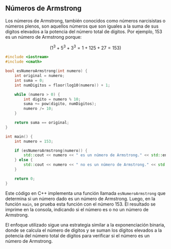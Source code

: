 ## Números de Armstrong

Los números de Armstrong, también conocidos como números narcisistas o números plenos, son aquellos números que son iguales a la suma de sus dígitos elevados a la potencia del número total de dígitos. Por ejemplo, 153 es un número de Armstrong porque:

$$
    (1^3 + 5^3 + 3^3 = 1 + 125 + 27 = 153)
$$

```cpp
#include <iostream>
#include <cmath>

bool esNumeroArmstrong(int numero) {
    int original = numero;
    int suma = 0;
    int numDigitos = floor(log10(numero)) + 1;

    while (numero > 0) {
        int digito = numero % 10;
        suma += pow(digito, numDigitos);
        numero /= 10;
    }

    return suma == original;
}

int main() {
    int numero = 153;

    if (esNumeroArmstrong(numero)) {
        std::cout << numero << " es un número de Armstrong." << std::endl;
    } else {
        std::cout << numero << " no es un número de Armstrong." << std::endl;
    }

    return 0;
}
```


Este código en C++ implementa una función llamada `esNumeroArmstrong` que determina si un número dado es un número de Armstrong. Luego, en la función `main`, se prueba esta función con el número 153. El resultado se imprime en la consola, indicando si el número es o no un número de Armstrong.

El enfoque utilizado sigue una estrategia similar a la exponenciación binaria, donde se calcula el número de dígitos y se suman los dígitos elevados a la potencia del número total de dígitos para verificar si el número es un número de Armstrong.
